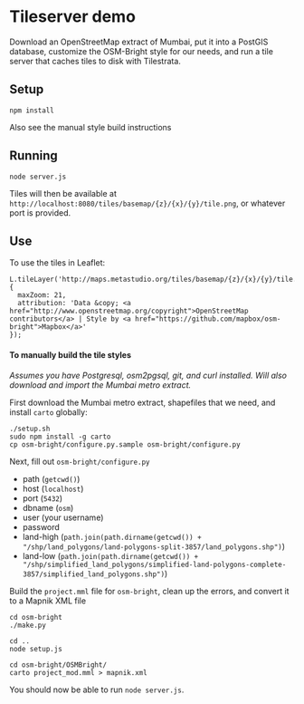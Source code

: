 # Tileserver demo

Download an OpenStreetMap extract of Mumbai, put it into a PostGIS database, customize the OSM-Bright style
for our needs, and run a tile server that caches tiles to disk with Tilestrata.

## Setup
````
npm install
````

Also see the manual style build instructions

## Running
````
node server.js
````

Tiles will then be available at `http://localhost:8080/tiles/basemap/{z}/{x}/{y}/tile.png`, or whatever port is provided.

## Use
To use the tiles in Leaflet:
````
L.tileLayer('http://maps.metastudio.org/tiles/basemap/{z}/{x}/{y}/tile.png', {
  maxZoom: 21,
  attribution: 'Data &copy; <a href="http://www.openstreetmap.org/copyright">OpenStreetMap contributors</a> | Style by <a href="https://github.com/mapbox/osm-bright">Mapbox</a>'
});

````


#### To manually build the tile styles

*Assumes you have Postgresql, osm2pgsql, git, and curl installed. Will also download and import the
Mumbai metro extract.*

First download the Mumbai metro extract, shapefiles that we need, and install `carto` globally:
````
./setup.sh
sudo npm install -g carto
cp osm-bright/configure.py.sample osm-bright/configure.py
````


Next, fill out `osm-bright/configure.py`
  - path (`getcwd()`)
  - host (`localhost`)
  - port (`5432`)
  - dbname (`osm`)
  - user (your username)
  - password
  - land-high (`path.join(path.dirname(getcwd()) + "/shp/land_polygons/land-polygons-split-3857/land_polygons.shp")`)
  - land-low (`path.join(path.dirname(getcwd()) + "/shp/simplified_land_polygons/simplified-land-polygons-complete-3857/simplified_land_polygons.shp")`)


Build the `project.mml` file for `osm-bright`, clean up the errors, and convert it to a Mapnik XML file
````
cd osm-bright
./make.py

cd ..
node setup.js

cd osm-bright/OSMBright/
carto project_mod.mml > mapnik.xml
````

You should now be able to run `node server.js`.
